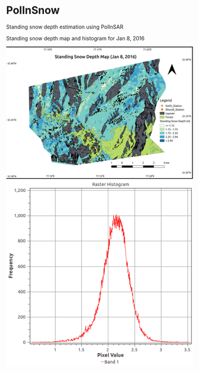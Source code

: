 # PolInSnow
Standing snow depth estimation using PolInSAR

Standing snow depth map and histogram for Jan 8, 2016

![Alt text](./Maps/ssd_map.png?raw=true "Standing Snow Depth")
![Alt text](./Maps/Histogram.png?raw=true "Histogram")
